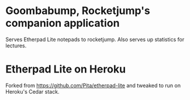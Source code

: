 # Goombabump, Rocketjump's companion application

Serves Etherpad Lite notepads to rocketjump. Also serves up statistics for lectures.


# Etherpad Lite on Heroku

Forked from https://github.com/Pita/etherpad-lite and tweaked to run on Heroku's Cedar stack.
